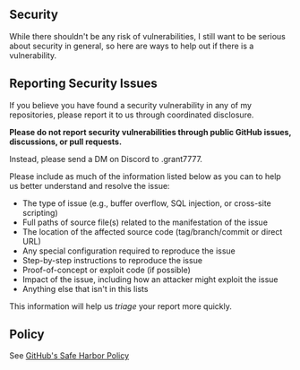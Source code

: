 ## Security

While there shouldn't be any risk of vulnerabilities, I still want to be serious about security in general, so here are ways to help out if there is a vulnerability.


## Reporting Security Issues

If you believe you have found a security vulnerability in any of my repositories, please report it to us through coordinated disclosure.

**Please do not report security vulnerabilities through public GitHub issues, discussions, or pull requests.**

Instead, please send a DM on Discord to .grant7777.

Please include as much of the information listed below as you can to help us better understand and resolve the issue:

  * The type of issue (e.g., buffer overflow, SQL injection, or cross-site scripting)
  * Full paths of source file(s) related to the manifestation of the issue
  * The location of the affected source code (tag/branch/commit or direct URL)
  * Any special configuration required to reproduce the issue
  * Step-by-step instructions to reproduce the issue
  * Proof-of-concept or exploit code (if possible)
  * Impact of the issue, including how an attacker might exploit the issue
  * Anything else that isn't in this lists

This information will help us _triage_ your report more quickly.

## Policy

See [GitHub's Safe Harbor Policy](https://docs.github.com/en/site-policy/security-policies/github-bug-bounty-program-legal-safe-harbor)
